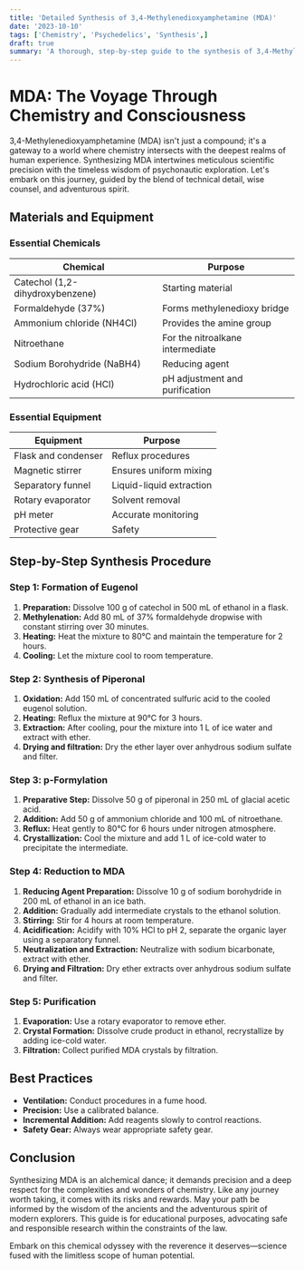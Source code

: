 ```yaml
---
title: 'Detailed Synthesis of 3,4-Methylenedioxyamphetamine (MDA)'
date: '2023-10-10'
tags: ['Chemistry', 'Psychedelics', 'Synthesis',]
draft: true
summary: 'A thorough, step-by-step guide to the synthesis of 3,4-Methylenedioxyamphetamine (MDA), blending technical detail with accessible insight.'
---
```


# MDA: The Voyage Through Chemistry and Consciousness

3,4-Methylenedioxyamphetamine (MDA) isn't just a compound; it's a gateway to a world where chemistry intersects with the deepest realms of human experience. Synthesizing MDA intertwines meticulous scientific precision with the timeless wisdom of psychonautic exploration. Let's embark on this journey, guided by the blend of technical detail, wise counsel, and adventurous spirit.

## Materials and Equipment

### Essential Chemicals
| Chemical | Purpose |
|----------|---------|
| Catechol (1,2-dihydroxybenzene) | Starting material |
| Formaldehyde (37%) | Forms methylenedioxy bridge |
| Ammonium chloride (NH4Cl) | Provides the amine group |
| Nitroethane | For the nitroalkane intermediate |
| Sodium Borohydride (NaBH4) | Reducing agent |
| Hydrochloric acid (HCl) | pH adjustment and purification |

### Essential Equipment
| Equipment | Purpose |
|-----------|---------|
| Flask and condenser | Reflux procedures |
| Magnetic stirrer | Ensures uniform mixing |
| Separatory funnel | Liquid-liquid extraction |
| Rotary evaporator | Solvent removal |
| pH meter | Accurate monitoring |
| Protective gear | Safety |

## Step-by-Step Synthesis Procedure

### Step 1: Formation of Eugenol

1. **Preparation:** Dissolve 100 g of catechol in 500 mL of ethanol in a flask.
2. **Methylenation:** Add 80 mL of 37% formaldehyde dropwise with constant stirring over 30 minutes.
3. **Heating:** Heat the mixture to 80°C and maintain the temperature for 2 hours.
4. **Cooling:** Let the mixture cool to room temperature.

### Step 2: Synthesis of Piperonal

1. **Oxidation:** Add 150 mL of concentrated sulfuric acid to the cooled eugenol solution.
2. **Heating:** Reflux the mixture at 90°C for 3 hours.
3. **Extraction:** After cooling, pour the mixture into 1 L of ice water and extract with ether.
4. **Drying and filtration:** Dry the ether layer over anhydrous sodium sulfate and filter.

### Step 3: p-Formylation

1. **Preparative Step:** Dissolve 50 g of piperonal in 250 mL of glacial acetic acid.
2. **Addition:** Add 50 g of ammonium chloride and 100 mL of nitroethane.
3. **Reflux:** Heat gently to 80°C for 6 hours under nitrogen atmosphere.
4. **Crystallization:** Cool the mixture and add 1 L of ice-cold water to precipitate the intermediate.

### Step 4: Reduction to MDA

1. **Reducing Agent Preparation:** Dissolve 10 g of sodium borohydride in 200 mL of ethanol in an ice bath.
2. **Addition:** Gradually add intermediate crystals to the ethanol solution.
3. **Stirring:** Stir for 4 hours at room temperature.
4. **Acidification:** Acidify with 10% HCl to pH 2, separate the organic layer using a separatory funnel.
5. **Neutralization and Extraction:** Neutralize with sodium bicarbonate, extract with ether.
6. **Drying and Filtration:** Dry ether extracts over anhydrous sodium sulfate and filter.

### Step 5: Purification

1. **Evaporation:** Use a rotary evaporator to remove ether.
2. **Crystal Formation:** Dissolve crude product in ethanol, recrystallize by adding ice-cold water.
3. **Filtration:** Collect purified MDA crystals by filtration.

## Best Practices
- **Ventilation:** Conduct procedures in a fume hood.
- **Precision:** Use a calibrated balance.
- **Incremental Addition:** Add reagents slowly to control reactions.
- **Safety Gear:** Always wear appropriate safety gear.

## Conclusion

Synthesizing MDA is an alchemical dance; it demands precision and a deep respect for the complexities and wonders of chemistry. Like any journey worth taking, it comes with its risks and rewards. May your path be informed by the wisdom of the ancients and the adventurous spirit of modern explorers. This guide is for educational purposes, advocating safe and responsible research within the constraints of the law. 

Embark on this chemical odyssey with the reverence it deserves—science fused with the limitless scope of human potential.